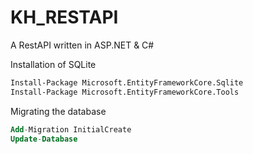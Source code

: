 # KH_RESTAPI
A RestAPI written in ASP.NET &amp; C#

Installation of SQLite
```sh
Install-Package Microsoft.EntityFrameworkCore.Sqlite
Install-Package Microsoft.EntityFrameworkCore.Tools
```

Migrating the database
```sql
Add-Migration InitialCreate
Update-Database
```

